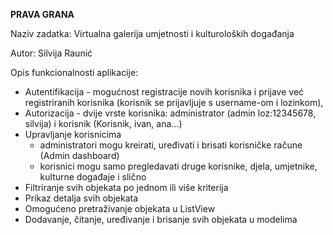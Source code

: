 **PRAVA GRANA**

Naziv zadatka: Virtualna galerija umjetnosti i kulturoloških događanja

Autor: Silvija Raunić

Opis funkcionalnosti aplikacije: 
- Autentifikacija - mogućnost registracije novih korisnika i prijave već registriranih korisnika (korisnik se prijavljuje s username-om i lozinkom),
- Autorizacija - dvije vrste korisnika: administrator (admin loz:12345678, silvija) i korisnik (Korisnik, ivan, ana...)
- Upravljanje korisnicima
  + administratori mogu kreirati, uređivati i brisati korisničke račune (Admin dashboard)
  + korisnici mogu samo pregledavati druge korisnike, djela, umjetnike, kulturne događaje i slično
- Filtriranje svih objekata po jednom ili više kriterija
- Prikaz detalja svih objekata
- Omogućeno pretraživanje objekata u ListView
- Dodavanje, čitanje, uređivanje i brisanje svih objekata u modelima
